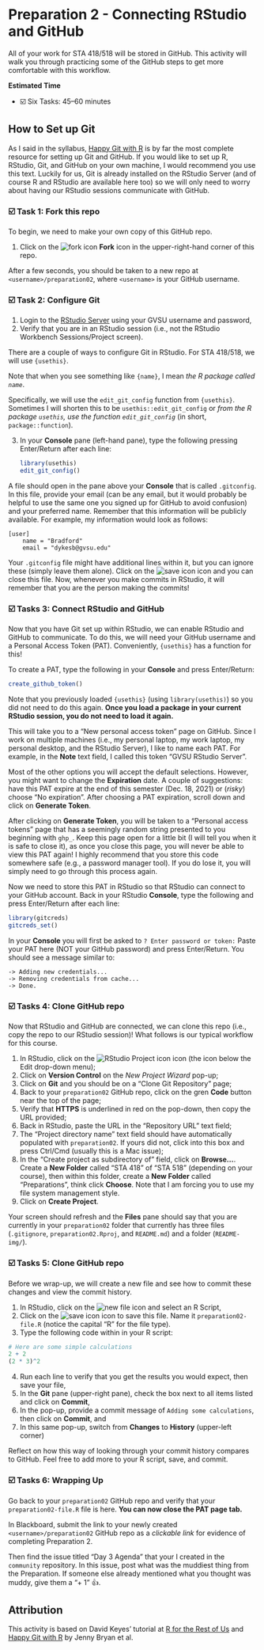 Preparation 2 - Connecting RStudio and GitHub
================

All of your work for STA 418/518 will be stored in GitHub. This activity
will walk you through practicing some of the GitHub steps to get more
comfortable with this workflow.

**Estimated Time**

-   ☑️ Six Tasks: 45–60 minutes

## How to Set up Git

As I said in the syllabus, [Happy Git with R](http://happygitwithr.com/)
is by far the most complete resource for setting up Git and GitHub. If
you would like to set up R, RStudio, Git, and GitHub on your own
machine, I would recommend you use this text. Luckily for us, Git is
already installed on the RStudio Server (and of course R and RStudio are
available here too) so we will only need to worry about having our
RStudio sessions communicate with GitHub.

### ☑️ Task 1: Fork this repo

To begin, we need to make your own copy of this GitHub repo.

1.  Click on the ![fork icon](README-img/fork.png) **Fork** icon in the
    upper-right-hand corner of this repo.

After a few seconds, you should be taken to a new repo at
`<username>/preparation02`, where `<username>` is your GitHub username.

### ☑️ Task 2: Configure Git

1.  Login to the [RStudio Server](https://rstudio.gvsu.edu/) using your
    GVSU username and password,
2.  Verify that you are in an RStudio session (i.e., not the RStudio
    Workbench Sessions/Project screen).

There are a couple of ways to configure Git in RStudio. For STA 418/518,
we will use `{usethis}`.

Note that when you see something like `{name}`, I mean *the R package
called `name`*.

Specifically, we will use the `edit_git_config` function from
`{usethis}`. Sometimes I will shorten this to be
`usethis::edit_git_config` or *from the R package `usethis`, use the
function `edit_git_config`* (in short, `package::function`).

3.  In your **Console** pane (left-hand pane), type the following
    pressing Enter/Return after each line:

    ``` r
    library(usethis)
    edit_git_config()
    ```

A file should open in the pane above your **Console** that is called
`.gitconfig`. In this file, provide your email (can be any email, but it
would probably be helpful to use the same one you signed up for GitHub
to avoid confusion) and your preferred name. Remember that this
information will be publicly available. For example, my information
would look as follows:

    [user]
        name = "Bradford"
        email = "dykesb@gvsu.edu"

Your `.gitconfig` file might have additional lines within it, but you
can ignore these (simply leave them alone). Click on the ![save
icon](README-img/save-icon.png) icon and you can close this file. Now,
whenever you make commits in RStudio, it will remember that you are the
person making the commits!

### ☑️ Tasks 3: Connect RStudio and GitHub

Now that you have Git set up within RStudio, we can enable RStudio and
GitHub to communicate. To do this, we will need your GitHub username and
a Personal Access Token (PAT). Conveniently, `{usethis}` has a function
for this!

To create a PAT, type the following in your **Console** and press
Enter/Return:

``` r
create_github_token()
```

Note that you previously loaded `{usethis}` (using `library(usethis)`)
so you did not need to do this again. **Once you load a package in your
current RStudio session, you do not need to load it again.**

This will take you to a “New personal access token” page on GitHub.
Since I work on multiple machines (i.e., my personal laptop, my work
laptop, my personal desktop, and the RStudio Server), I like to name
each PAT. For example, in the **Note** text field, I called this token
“GVSU RStudio Server”.

Most of the other options you will accept the default selections.
However, you might want to change the **Expiration** date. A couple of
suggestions: have this PAT expire at the end of this semester (Dec. 18,
2021) or (*risky*) choose “No expiration”. After choosing a PAT
expiration, scroll down and click on **Generate Token**.

After clicking on **Generate Token**, you will be taken to a “Personal
access tokens” page that has a seemingly random string presented to you
beginning with `ghp_`. Keep this page open for a little bit (I will tell
you when it is safe to close it), as once you close this page, you will
never be able to view this PAT again! I highly recommend that you store
this code somewhere safe (e.g., a password manager tool). If you do lose
it, you will simply need to go through this process again.

Now we need to store this PAT in RStudio so that RStudio can connect to
your GitHub account. Back in your RStudio **Console**, type the
following and press Enter/Return after each line:

``` r
library(gitcreds)
gitcreds_set()
```

In your **Console** you will first be asked to
`? Enter password or token:` Paste your PAT here (NOT your GitHub
password) and press Enter/Return. You should see a message similar to:

    -> Adding new credentials...
    -> Removing credentials from cache...
    -> Done.

### ☑️ Tasks 4: Clone GitHub repo

Now that RStudio and GitHub are connected, we can clone this repo (i.e.,
copy the repo to our RStudio session)! What follows is our typical
workflow for this course.

1.  In RStudio, click on the ![RStudio Project
    icon](README-img/rproj-icon.png) icon (the icon below the Edit
    drop-down menu);
2.  Click on **Version Control** on the *New Project Wizard* pop-up;
3.  Click on **Git** and you should be on a “Clone Git Repository” page;
4.  Back to your `preparation02` GitHub repo, click on the gren **Code**
    button near the top of the page;
5.  Verify that **HTTPS** is underlined in red on the pop-down, then
    copy the URL provided;
6.  Back in RStudio, paste the URL in the “Repository URL” text field;
7.  The “Project directory name” text field should have automatically
    populated with `preparation02`. If yours did not, click into this
    box and press Ctrl/Cmd (usually this is a Mac issue);
8.  In the “Create project as subdirectory of” field, click on
    **Browse…**. Create a **New Folder** called “STA 418” of “STA 518”
    (depending on your course), then within this folder, create a **New
    Folder** called “Preparations”, think click **Choose**. Note that I
    am forcing you to use my file system management style.
9.  Click on **Create Project**.

Your screen should refresh and the **Files** pane should say that you
are currently in your `preparation02` folder that currently has three
files (`.gitignore`, `preparation02.Rproj`, and `README.md`) and a
folder (`README-img/`).

### ☑️ Tasks 5: Clone GitHub repo

Before we wrap-up, we will create a new file and see how to commit these
changes and view the commit history.

1.  In RStudio, click on the ![new file
    icon](README-img/new-file-icon.png) and select an R Script,
2.  Click on the ![save icon](README-img/save-icon.png) icon to save
    this file. Name it `preparation02-file.R` (notice the capital “R”
    for the file type).
3.  Type the following code within in your R script:

``` r
# Here are some simple calculations
2 + 2
(2 * 3)^2
```

4.  Run each line to verify that you get the results you would expect,
    then save your file,
5.  In the **Git** pane (upper-right pane), check the box next to all
    items listed and click on **Commit**,
6.  In the pop-up, provide a commit message of
    `Adding some calculations`, then click on **Commit**, and
7.  In this same pop-up, switch from **Changes** to **History**
    (upper-left corner)

Reflect on how this way of looking through your commit history compares
to GitHub. Feel free to add more to your R script, save, and commit.

### ☑️ Tasks 6: Wrapping Up

Go back to your `preparation02` GitHub repo and verify that your
`preparation02-file.R` file is here. **You can now close the PAT page
tab.**

In Blackboard, submit the link to your newly created
`<username>/preparation02` GitHub repo as a *clickable link* for
evidence of completing Preparation 2.

Then find the issue titled “Day 3 Agenda” that your I created in the
`community` repository. In this issue, post what was the muddiest thing
from the Preparation. If someone else already mentioned what you thought
was muddy, give them a “+ 1” 👍.

## Attribution

This activity is based on David Keyes’ tutorial at [R for the Rest of
Us](https://rfortherestofus.com/2021/02/how-to-use-git-github-with-r/)
and [Happy Git with R](http://happygitwithr.com/) by Jenny Bryan et al.
